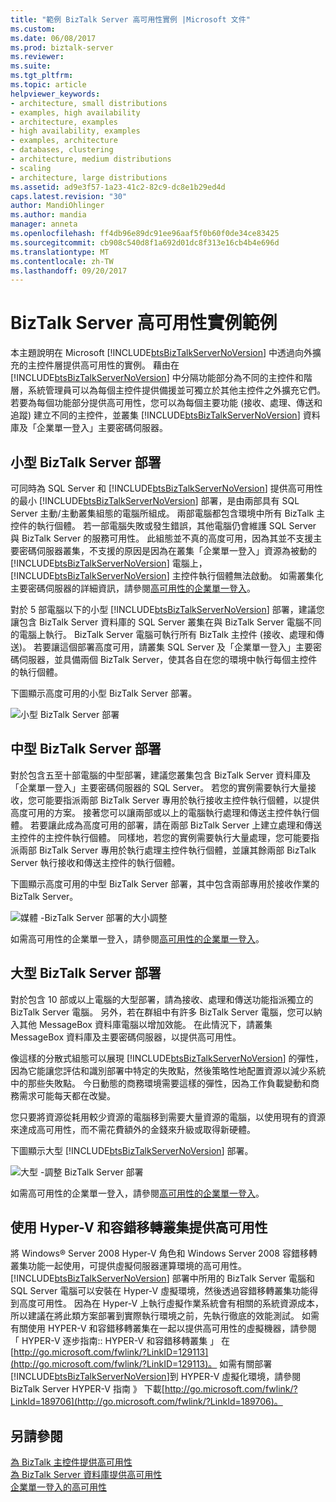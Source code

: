 ```yaml
---
title: "範例 BizTalk Server 高可用性實例 |Microsoft 文件"
ms.custom: 
ms.date: 06/08/2017
ms.prod: biztalk-server
ms.reviewer: 
ms.suite: 
ms.tgt_pltfrm: 
ms.topic: article
helpviewer_keywords:
- architecture, small distributions
- examples, high availability
- architecture, examples
- high availability, examples
- examples, architecture
- databases, clustering
- architecture, medium distributions
- scaling
- architecture, large distributions
ms.assetid: ad9e3f57-1a23-41c2-82c9-dc8e1b29ed4d
caps.latest.revision: "30"
author: MandiOhlinger
ms.author: mandia
manager: anneta
ms.openlocfilehash: ff4db96e89dc91ee96aaf5f0b60f0de34ce83425
ms.sourcegitcommit: cb908c540d8f1a692d01dc8f313e16cb4b4e696d
ms.translationtype: MT
ms.contentlocale: zh-TW
ms.lasthandoff: 09/20/2017
---
```

# <a name="sample-biztalk-server-high-availability-scenarios"></a>BizTalk Server 高可用性實例範例
本主題說明在 Microsoft [!INCLUDE[btsBizTalkServerNoVersion](../includes/btsbiztalkservernoversion-md.md)] 中透過向外擴充的主控件層提供高可用性的實例。 藉由在 [!INCLUDE[btsBizTalkServerNoVersion](../includes/btsbiztalkservernoversion-md.md)] 中分隔功能部分為不同的主控件和階層，系統管理員可以為每個主控件提供備援並可獨立於其他主控件之外擴充它們。 若要為每個功能部分提供高可用性，您可以為每個主要功能 (接收、處理、傳送和追蹤) 建立不同的主控件，並叢集 [!INCLUDE[btsBizTalkServerNoVersion](../includes/btsbiztalkservernoversion-md.md)] 資料庫及「企業單一登入」主要密碼伺服器。  
  
## <a name="small-biztalk-server-deployments"></a>小型 BizTalk Server 部署  
 可同時為 SQL Server 和 [!INCLUDE[btsBizTalkServerNoVersion](../includes/btsbiztalkservernoversion-md.md)] 提供高可用性的最小 [!INCLUDE[btsBizTalkServerNoVersion](../includes/btsbiztalkservernoversion-md.md)] 部署，是由兩部具有 SQL Server 主動/主動叢集組態的電腦所組成。 兩部電腦都包含環境中所有 BizTalk 主控件的執行個體。 若一部電腦失敗或發生錯誤，其他電腦仍會維護 SQL Server 與 BizTalk Server 的服務可用性。 此組態並不真的高度可用，因為其並不支援主要密碼伺服器叢集，不支援的原因是因為在叢集「企業單一登入」資源為被動的 [!INCLUDE[btsBizTalkServerNoVersion](../includes/btsbiztalkservernoversion-md.md)] 電腦上，[!INCLUDE[btsBizTalkServerNoVersion](../includes/btsbiztalkservernoversion-md.md)] 主控件執行個體無法啟動。 如需叢集化主要密碼伺服器的詳細資訊，請參閱[高可用性的企業單一登入](../core/high-availability-for-enterprise-single-sign-on.md)。  
  
 對於 5 部電腦以下的小型 [!INCLUDE[btsBizTalkServerNoVersion](../includes/btsbiztalkservernoversion-md.md)] 部署，建議您讓包含 BizTalk Server 資料庫的 SQL Server 叢集在與 BizTalk Server 電腦不同的電腦上執行。 BizTalk Server 電腦可執行所有 BizTalk 主控件 (接收、處理和傳送)。 若要讓這個部署高度可用，請叢集 SQL Server 及「企業單一登入」主要密碼伺服器，並具備兩個 BizTalk Server，使其各自在您的環境中執行每個主控件的執行個體。  
  
 下圖顯示高度可用的小型 BizTalk Server 部署。  
  
 ![小型 BizTalk Server 部署](../core/media/tdi-highava-smalldepl.gif "TDI_HighAva_SmallDepl")  
  
## <a name="medium-sized-biztalk-server-deployments"></a>中型 BizTalk Server 部署  
 對於包含五至十部電腦的中型部署，建議您叢集包含 BizTalk Server 資料庫及「企業單一登入」主要密碼伺服器的 SQL Server。 若您的實例需要執行大量接收，您可能要指派兩部 BizTalk Server 專用於執行接收主控件執行個體，以提供高度可用的方案。 接著您可以讓兩部或以上的電腦執行處理和傳送主控件執行個體。 若要讓此成為高度可用的部署，請在兩部 BizTalk Server 上建立處理和傳送主控件的主控件執行個體。 同樣地，若您的實例需要執行大量處理，您可能要指派兩部 BizTalk Server 專用於執行處理主控件執行個體，並讓其餘兩部 BizTalk Server 執行接收和傳送主控件的執行個體。  
  
 下圖顯示高度可用的中型 BizTalk Server 部署，其中包含兩部專用於接收作業的 BizTalk Server。  
  
 ![媒體 &#45;BizTalk Server 部署的大小調整](../core/media/tdi-highava-meddepl.gif "TDI_HighAva_MedDepl")  
  
 如需高可用性的企業單一登入，請參閱[高可用性的企業單一登入](../core/high-availability-for-enterprise-single-sign-on.md)。  
  
## <a name="large-scale-biztalk-server-deployments"></a>大型 BizTalk Server 部署  
 對於包含 10 部或以上電腦的大型部署，請為接收、處理和傳送功能指派獨立的 BizTalk Server 電腦。 另外，若在群組中有許多 BizTalk Server 電腦，您可以納入其他 MessageBox 資料庫電腦以增加效能。 在此情況下，請叢集 MessageBox 資料庫及主要密碼伺服器，以提供高可用性。  
  
 像這樣的分散式組態可以展現 [!INCLUDE[btsBizTalkServerNoVersion](../includes/btsbiztalkservernoversion-md.md)] 的彈性，因為它能讓您評估和識別部署中特定的失敗點，然後策略性地配置資源以減少系統中的那些失敗點。 今日動態的商務環境需要這樣的彈性，因為工作負載變動和商務需求可能每天都在改變。  
  
 您只要將資源從耗用較少資源的電腦移到需要大量資源的電腦，以使用現有的資源來達成高可用性，而不需花費額外的金錢來升級或取得新硬體。  
  
 下圖顯示大型 [!INCLUDE[btsBizTalkServerNoVersion](../includes/btsbiztalkservernoversion-md.md)] 部署。  
  
 ![大型 &#45;調整 BizTalk Server 部署](../core/media/tdi-highava-largedepl.gif "TDI_HighAva_LargeDepl")  
  
 如需高可用性的企業單一登入，請參閱[高可用性的企業單一登入](../core/high-availability-for-enterprise-single-sign-on.md)。  
  
## <a name="providing-high-availability-using-hyper-v-and-failover-clustering"></a>使用 Hyper-V 和容錯移轉叢集提供高可用性  
 將 Windows® Server 2008 Hyper-V 角色和 Windows Server 2008 容錯移轉叢集功能一起使用，可提供虛擬伺服器運算環境的高可用性。 [!INCLUDE[btsBizTalkServerNoVersion](../includes/btsbiztalkservernoversion-md.md)] 部署中所用的 BizTalk Server 電腦和 SQL Server 電腦可以安裝在 Hyper-V 虛擬環境，然後透過容錯移轉叢集功能得到高度可用性。 因為在 Hyper-V 上執行虛擬作業系統會有相關的系統資源成本，所以建議在將此類方案部署到實際執行環境之前，先執行徹底的效能測試。 如需有關使用 HYPER-V 和容錯移轉叢集在一起以提供高可用性的虛擬機器，請參閱 「 HYPER-V 逐步指南:: HYPER-V 和容錯移轉叢集 」 在[http://go.microsoft.com/fwlink/?LinkID=129113](http://go.microsoft.com/fwlink/?LinkID=129113)。 如需有關部署[!INCLUDE[btsBizTalkServerNoVersion](../includes/btsbiztalkservernoversion-md.md)]到 HYPER-V 虛擬化環境，請參閱 BizTalk Server HYPER-V 指南 》 下載[http://go.microsoft.com/fwlink/?LinkId=189706](http://go.microsoft.com/fwlink/?LinkId=189706)。  
  
## <a name="see-also"></a>另請參閱  
 [為 BizTalk 主控件提供高可用性](../core/providing-high-availability-for-biztalk-hosts.md)   
 [為 BizTalk Server 資料庫提供高可用性](../core/providing-high-availability-for-biztalk-server-databases.md)   
 [企業單一登入的高可用性](../core/high-availability-for-enterprise-single-sign-on.md)